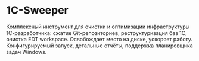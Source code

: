# 1C-Sweeper
Комплексный инструмент для очистки и оптимизации инфраструктуры 1С-разработчика: сжатие Git-репозиториев, реструктуризация баз 1С, очистка EDT workspace. Освобождает место на диске, ускоряет работу. Конфигурируемый запуск, детальные отчёты, поддержка планировщика задач Windows.
